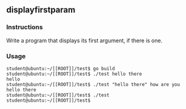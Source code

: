 ## displayfirstparam

### Instructions

Write a program that displays its first argument, if there is one.

### Usage

```console
student@ubuntu:~/[[ROOT]]/test$ go build
student@ubuntu:~/[[ROOT]]/test$ ./test hello there
hello
student@ubuntu:~/[[ROOT]]/test$ ./test "hello there" how are you
hello there
student@ubuntu:~/[[ROOT]]/test$ ./test
student@ubuntu:~/[[ROOT]]/test$
```
